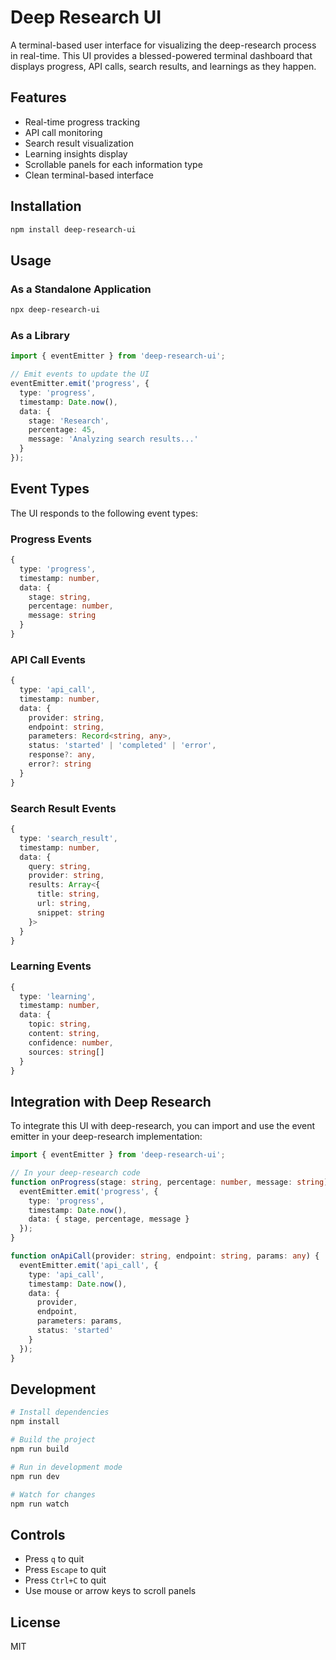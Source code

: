 # Deep Research UI

A terminal-based user interface for visualizing the deep-research process in real-time. This UI provides a blessed-powered terminal dashboard that displays progress, API calls, search results, and learnings as they happen.

## Features

- Real-time progress tracking
- API call monitoring
- Search result visualization
- Learning insights display
- Scrollable panels for each information type
- Clean terminal-based interface

## Installation

```bash
npm install deep-research-ui
```

## Usage

### As a Standalone Application

```bash
npx deep-research-ui
```

### As a Library

```typescript
import { eventEmitter } from 'deep-research-ui';

// Emit events to update the UI
eventEmitter.emit('progress', {
  type: 'progress',
  timestamp: Date.now(),
  data: {
    stage: 'Research',
    percentage: 45,
    message: 'Analyzing search results...'
  }
});
```

## Event Types

The UI responds to the following event types:

### Progress Events
```typescript
{
  type: 'progress',
  timestamp: number,
  data: {
    stage: string,
    percentage: number,
    message: string
  }
}
```

### API Call Events
```typescript
{
  type: 'api_call',
  timestamp: number,
  data: {
    provider: string,
    endpoint: string,
    parameters: Record<string, any>,
    status: 'started' | 'completed' | 'error',
    response?: any,
    error?: string
  }
}
```

### Search Result Events
```typescript
{
  type: 'search_result',
  timestamp: number,
  data: {
    query: string,
    provider: string,
    results: Array<{
      title: string,
      url: string,
      snippet: string
    }>
  }
}
```

### Learning Events
```typescript
{
  type: 'learning',
  timestamp: number,
  data: {
    topic: string,
    content: string,
    confidence: number,
    sources: string[]
  }
}
```

## Integration with Deep Research

To integrate this UI with deep-research, you can import and use the event emitter in your deep-research implementation:

```typescript
import { eventEmitter } from 'deep-research-ui';

// In your deep-research code
function onProgress(stage: string, percentage: number, message: string) {
  eventEmitter.emit('progress', {
    type: 'progress',
    timestamp: Date.now(),
    data: { stage, percentage, message }
  });
}

function onApiCall(provider: string, endpoint: string, params: any) {
  eventEmitter.emit('api_call', {
    type: 'api_call',
    timestamp: Date.now(),
    data: {
      provider,
      endpoint,
      parameters: params,
      status: 'started'
    }
  });
}
```

## Development

```bash
# Install dependencies
npm install

# Build the project
npm run build

# Run in development mode
npm run dev

# Watch for changes
npm run watch
```

## Controls

- Press `q` to quit
- Press `Escape` to quit
- Press `Ctrl+C` to quit
- Use mouse or arrow keys to scroll panels

## License

MIT